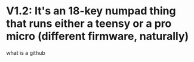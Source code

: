 # V1.2: It's an 18-key numpad thing that runs either a teensy or a pro micro (different firmware, naturally)
what is a github
